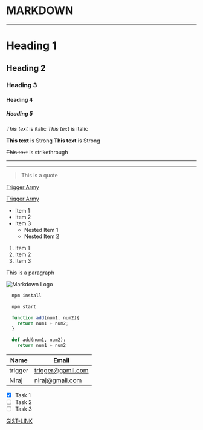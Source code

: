 # MARKDOWN
---


<!--Heading-->
# Heading 1
## Heading 2
### Heading 3
#### Heading 4
##### Heading 5


<!--Italics-->
*This text* is italic
_This text_ is italic

<!--Strong-->
**This text** is Strong
__This text__ is Strong

<!--Strikethrough-->
~~This text~~ is strikethrough

<!--Horizontal Rule-->
---
___

<!--Blockquote-->
> This is a quote

<!--Links-->
[Trigger Army](http://www.trigger.com)

[Trigger Army](http://www.Blackout.com "title")

<!--UL-->
* Item 1
* Item 2
* Item 3
  * Nested Item 1
  * Nested Item 2

<!--OL-->
1. Item 1
2. Item 2
3. Item 3

<!--Inline Code Block-->

<p>This is a paragraph</p>

<!--Images-->
![Markdown Logo](https://markdown-here.com/img/icon256.png)

<!--Github Markdown-->

<!--Code Blocks-->

```bash
  npm install
  
  npm start
```

```javascript
  function add(num1, num2){
    return num1 + num2;
  }
```

```python
  def add(num1, num2):
    return num1 + num2
```

<!--Tables-->
| Name    | Email             |
|---------|-------------------|
| trigger | trigger@gamil.com |
| Niraj   | niraj@gmail.com   |


<!--Task List-->
* [x] Task 1
* [ ] Task 2
* [ ] Task 3 

[GIST-LINK](https://gist.github.com/niraj-kr/f1db182b7514c4099008ec5a54f6e5dc)
